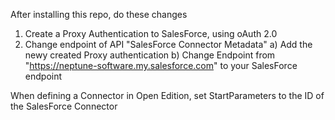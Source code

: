 After installing this repo, do these changes


1) Create a Proxy Authentication to SalesForce, using oAuth 2.0
2) Change endpoint of API "SalesForce Connector Metadata"
     a) Add the newy created Proxy authentication 
     b) Change Endpoint from "https://neptune-software.my.salesforce.com" to your SalesForce endpoint


When defining a Connector in Open Edition, set StartParameters to the ID of the SalesForce Connector